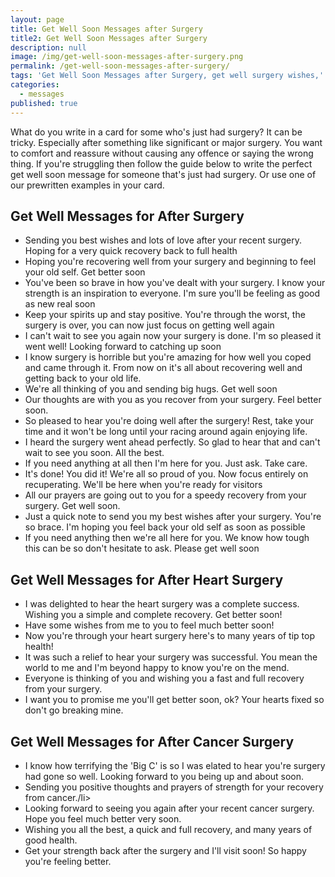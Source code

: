 ```yaml
---
layout: page
title: Get Well Soon Messages after Surgery
title2: Get Well Soon Messages after Surgery
description: null
image: /img/get-well-soon-messages-after-surgery.png
permalink: /get-well-soon-messages-after-surgery/
tags: 'Get Well Soon Messages after Surgery, get well surgery wishes,'
categories:
  - messages
published: true
---
```


<p>What do you write in a card for some who's just had surgery? It can be tricky. Especially after something like significant or major surgery. You want to comfort and reassure without causing any offence or saying the wrong thing. If you're struggling then follow the guide below to write the perfect get well soon message for someone that's just had surgery. Or use one of our prewritten examples in your card.
</p>

<h2>Get Well Messages for After Surgery</h2>

<ul class="heart">
<li>Sending you best wishes and lots of love after your recent surgery. Hoping for a very quick recovery back to full health</li>
<li>Hoping you're recovering well from your surgery and beginning to feel your old self. Get better soon</li>
<li>You've been so brave in how you've dealt with your surgery. I know your strength is an inspiration to everyone. I'm sure you'll be feeling as good as new real soon</li>
<li>Keep your spirits up and stay positive. You're through the worst, the surgery is over, you can now just focus on getting well again</li>
<li>I can't wait to see you again now your surgery is done. I'm so pleased it went well! Looking forward to catching up soon</li>
<li>I know surgery is horrible but you're amazing for how well you coped and came through it. From now on it's all about recovering well and getting back to your old life.</li>
<li>We're all thinking of you and sending big hugs. Get well soon</li>
<li>Our thoughts are with you as you recover from your surgery. Feel better soon.</li>
<li>So pleased to hear you're doing well after the surgery! Rest, take your time and it won't be long until your racing around again enjoying life. </li>
<li>I heard the surgery went ahead perfectly. So glad to hear that and can't wait to see you soon. All the best.</li>
<li>If you need anything at all then I'm here for you. Just ask. Take care.</li>
<li>It's done! You did it! We're all so proud of you. Now focus entirely on recuperating. We'll be here when you're ready for visitors</li>
<li>All our prayers are going out to you for a speedy recovery from your surgery. Get well soon.
</li>
<li>Just a quick note to send you my best wishes after your surgery. You're so brace. I'm hoping you feel back your old self as soon as possible 
 </li>
<li>If you need anything then we're all here for you. We know how tough this can be so don't hesitate to ask. Please get well soon</li>
</ul>

<h2>Get Well Messages for After Heart Surgery</h2>

<ul class="heart">
<li>I was delighted to hear the heart surgery was a complete success. Wishing you a simple and complete recovery. Get better soon!</li>
<li>Have some wishes from me to you to feel much better soon!</li>
<li>Now you're through your heart surgery here's to many years of tip top health!</li>
<li>It was such a relief to hear your surgery was successful. You mean the world to me and I'm beyond happy to know you're on the mend.</li>
<li>Everyone is thinking of you and wishing you a fast and full recovery from your surgery.</li>
<li>I want you to promise me you'll get better soon, ok? Your hearts fixed so don't go breaking mine.</li>
</ul>

<h2>Get Well Messages for After Cancer Surgery</h2>

<ul class="heart">
<li>I know how terrifying the 'Big C' is so I was elated to hear you're surgery had gone so well. Looking forward to you being up and about soon.</li>
<li>Sending you positive thoughts and prayers of strength for your recovery from cancer./li>
<li>Looking forward to seeing you again after your recent cancer surgery. Hope you feel much better very soon.</li>
<li>Wishing you all the best, a quick and full recovery, and many years of good health.</li>
<li>Get your strength back after the surgery and I'll visit soon! So happy you're feeling better.</li>
</ul>
